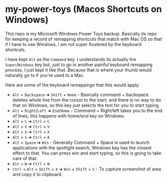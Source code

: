 # my-power-toys (Macos Shortcuts on Windows)
This repo is my Microsoft Windows Power Toys backup. Basically its repo for keeping a record of remapping shortcuts that match with Mac OS so that if I have to use Windows, I am not super flustered by the keyboard shortcuts.

I have kept `Alt` as the `Command` key. I understands its actually the `Super`/`Windows` key but, just to go in another painful keyboard remapping process, I just kept it like that. Because that is where your thumb would naturally go to if you're used to a Mac.

Here are some of the keyboard remappings that this would apply:

- `Alt` + `Backspace` ➜ `Shift` + `Home`  - Basically command + backspace deletes whole line from the cursor to the start, and there is no way to do that on Windows, so this key just selects the text for you to start typing.
- `Alt` + `Right`/`Left` ➜ `End`/`Home` - Command + Right/left takes you to the end of lines, this happens with home/end key on Windows.
- `Alt` + `C` ➜ `Ctrl` + `C`
- `Alt` + `V` ➜ `Ctrl` + `V`
- `Alt` + `X` ➜ `Ctrl` + `X`
- `Alt` + `S` ➜ `Ctrl` + `A`
- `Alt` + `Space` ➜ `Win` - Generally Command + Space is used to launch applications with the spotlight search, Windows key has the closest effect to that. You can press win and start typing, so this is going to take care of that.
- `Alt` + `W` ➜ `Ctrl` + `W`
- `Ctrl` + `Alt` + `Shift` + `4` ➜ `Win` + `Shift` + `S` - To capture screenshot of area and copy it to clipboard.

